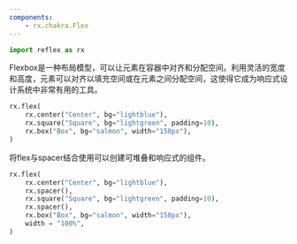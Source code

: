 ```yaml
---
components:
    - rx.chakra.Flex
---
```


```python exec
import reflex as rx
```

Flexbox是一种布局模型，可以让元素在容器中对齐和分配空间。利用灵活的宽度和高度，元素可以对齐以填充空间或在元素之间分配空间，这使得它成为响应式设计系统中非常有用的工具。

```python demo
rx.flex(
    rx.center("Center", bg="lightblue"),
    rx.square("Square", bg="lightgreen", padding=10),
    rx.box("Box", bg="salmon", width="150px"),
)
```

将flex与spacer结合使用可以创建可堆叠和响应式的组件。

```python demo
rx.flex(
    rx.center("Center", bg="lightblue"),
    rx.spacer(),
    rx.square("Square", bg="lightgreen", padding=10),
    rx.spacer(),
    rx.box("Box", bg="salmon", width="150px"),
    width = "100%",
)
```

